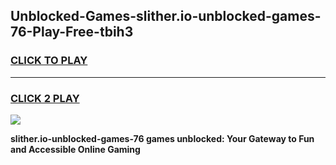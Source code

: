 
## Unblocked-Games-slither.io-unblocked-games-76-Play-Free-tbih3
<h3>
<a href="https://premium76.site?title=slither.io-unblocked-games-76&ref=18A1">CLICK TO PLAY</a></h3>
<hr>

<h3>
<a href="https://premium76.site?title=slither.io-unblocked-games-76&ref=18A1">CLICK 2 PLAY</a>
  
</h3>

<a href="https://premium76.site?title=slither.io-unblocked-games-76&ref=18A1"><img src="https://clearcache.store/games.png"></a>


**slither.io-unblocked-games-76 games unblocked: Your Gateway to Fun and Accessible Online Gaming**
